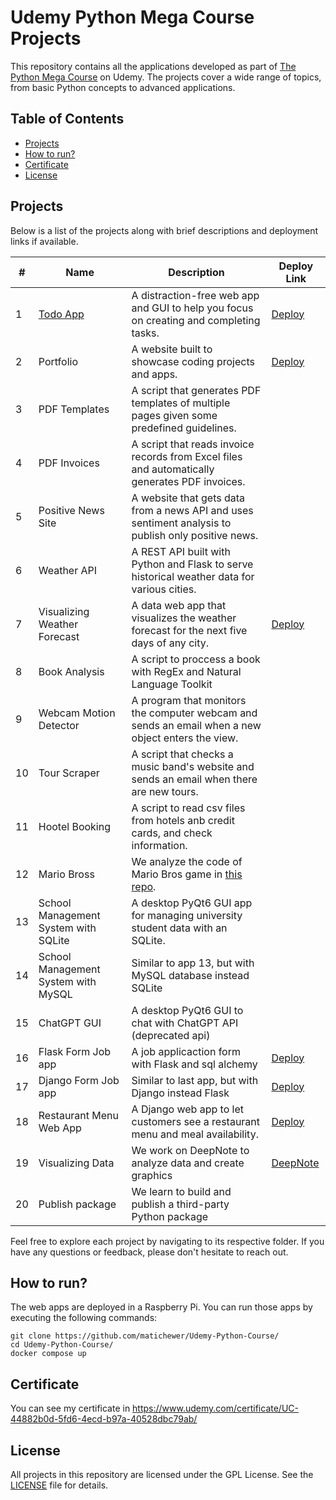 # Udemy Python Mega Course Projects

This repository contains all the applications developed as part of [The Python Mega Course](https://www.udemy.com/course/the-python-mega-course/) on Udemy. The projects cover a wide range of topics, from basic Python concepts to advanced applications.

## Table of Contents
- [Projects](#projects)
- [How to run?](#how-to-run)
- [Certificate](#certificate)
- [License](#license)


## Projects
Below is a list of the projects along with brief descriptions and deployment links if available.


| # | Name | Description | Deploy Link |
| - | ---- | ----------- | ----------- |
| 1 | [Todo App](app01_todo-list) | A distraction-free web app and GUI to help you focus on creating and completing tasks. | [Deploy](https://pc-todo-list.chewer.net) |
| 2 | Portfolio | A website built to showcase coding projects and apps. | [Deploy](https://pc-portfolio.chewer.net) |
| 3 | PDF Templates | A script that generates PDF templates of multiple pages given some predefined guidelines. |  |
| 4 | PDF Invoices | A script that reads invoice records from Excel files and automatically generates PDF invoices. |  |
| 5 | Positive News Site | A website that gets data from a news API and uses sentiment analysis to publish only positive news. |  |
| 6 | Weather API | A REST API built with Python and Flask to serve historical weather data for various cities. |  |
| 7 | Visualizing Weather Forecast | A data web app that visualizes the weather forecast for the next five days of any city. | [Deploy](https://pc-weather.chewer.net/) |
| 8 | Book Analysis | A script to proccess a book with RegEx and Natural Language Toolkit| |
| 9 | Webcam Motion Detector | A program that monitors the computer webcam and sends an email when a new object enters the view. |  |
| 10 | Tour Scraper | A script that checks a music band's website and sends an email when there are new tours. | |
| 11 | Hootel Booking | A script to read csv files from hotels anb credit cards, and check information. |
| 12 | Mario Bross | We analyze the code of Mario Bros game in [this repo](https://github.com/arditsulceteaching/super-mario-python/). | |
| 13 | School Management System with SQLite | A desktop PyQt6 GUI app for managing university student data with an SQLite. | |
| 14 | School Management System with MySQL | Similar to app 13, but with MySQL database instead SQLite |  |
| 15 | ChatGPT GUI | A desktop PyQt6 GUI to chat with ChatGPT API (deprecated api) | |
| 16 | Flask Form Job app | A job applicaction form with Flask and sql alchemy | [Deploy](https://pc-flask-form.chewer.net/) |
| 17 | Django Form Job app | Similar to last app, but with Django instead Flask | [Deploy](https://pc-django-form.chewer.net/) |
| 18 | Restaurant Menu Web App | A Django web app to let customers see a restaurant menu and meal availability. | [Deploy](https://pc-restaurant-menu.chewer.net) |
| 19 | Visualizing Data | We work on DeepNote to analyze data and create graphics | [DeepNote](https://deepnote.com/workspace/pythoncourse-9b6c-5a29fac7-6d83-4528-892e-ed176640ecc3/project/Python-Course-movie-recomendation-system-ff64c874-f5cc-4ca3-84f3-cf648e99bca6/notebook/Notebook%201-0404d0eb635e4b3fb58e7284dc1ea970) |
| 20 | Publish package |  We learn to build and publish a third-party Python package | | 

Feel free to explore each project by navigating to its respective folder. If you have any questions or feedback, please don't hesitate to reach out.


## How to run?

The web apps are deployed in a Raspberry Pi. You can run those apps by executing the following commands:

```
git clone https://github.com/matichewer/Udemy-Python-Course/
cd Udemy-Python-Course/
docker compose up
```


## Certificate
You can see my certificate in https://www.udemy.com/certificate/UC-44882b0d-5fd6-4ecd-b97a-40528dbc79ab/


## License
All projects in this repository are licensed under the GPL License. See the [LICENSE](LICENSE) file for details.

